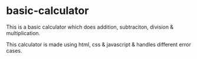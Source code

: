 # basic-calculator
This is a basic calculator which does addition, subtraciton, division &amp; multiplication. 

This calculator is made using html, css & javascript &amp; handles different error cases.
